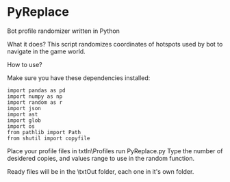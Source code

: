 # PyReplace
Bot profile randomizer written in Python

What it does?
This script randomizes coordinates of hotspots used by bot to navigate in the game world.

How to use?

Make sure you have these dependencies installed:

    import pandas as pd
    import numpy as np
    import random as r
    import json
    import ast
    import glob
    import os
    from pathlib import Path
    from shutil import copyfile

Place your profile files in txtIn\Profiles
run PyReplace.py
Type the number of desidered copies, and values range to use in the random function.

Ready files will be in the \txtOut folder, each one in it's own folder.
